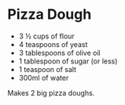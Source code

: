 # Pizza Dough

- 3 ½ cups of flour
- 4 teaspoons of yeast
- 3 tablespoons of olive oil
- 1 tablespoon of sugar (or less)
- 1 teaspoon of salt
- 300ml of water

Makes 2 big pizza doughs.
